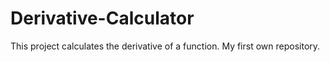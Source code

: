 # Derivative-Calculator
This project calculates the derivative of a function.
My first own repository.
